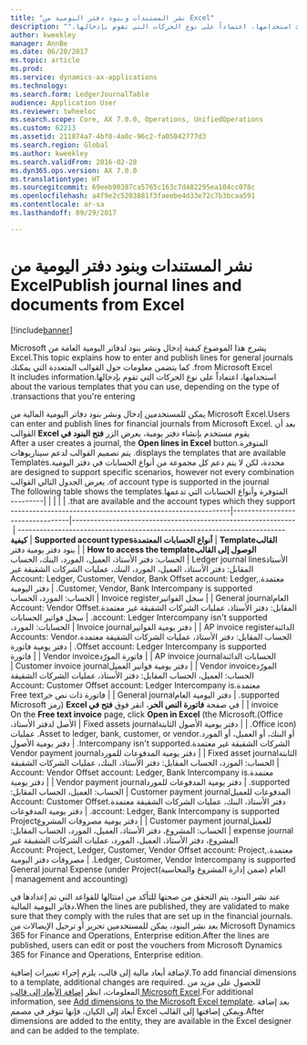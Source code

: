 ```yaml
---
title: "نشر المستندات وبنود دفتر اليومية من Excel"
description: "‏‫يشرح هذا الموضوع كيفية إدخال ونشر بنود لدفاتر اليومية العامة من Microsoft Excel. كما يتضمن معلومات حول القوالب المتعددة التي يمكنك استخدامها، اعتماداً على نوع الحركات التي تقوم بإدخالها."
author: kweekley
manager: AnnBe
ms.date: 06/20/2017
ms.topic: article
ms.prod: 
ms.service: dynamics-ax-applications
ms.technology: 
ms.search.form: LedgerJournalTable
audience: Application User
ms.reviewer: twheeloc
ms.search.scope: Core, AX 7.0.0, Operations, UnifiedOperations
ms.custom: 62213
ms.assetid: 211874a7-4bf0-4a0c-96c2-fa05042777d3
ms.search.region: Global
ms.author: kweekley
ms.search.validFrom: 2016-02-28
ms.dyn365.ops.version: AX 7.0.0
ms.translationtype: HT
ms.sourcegitcommit: 69eeb90387ca5765c163c7d482295ea104cc078c
ms.openlocfilehash: a4f9e2c5203881f3faeebe4d33e72c7b3bcaa591
ms.contentlocale: ar-sa
ms.lasthandoff: 09/29/2017

---
```


# <a name="publish-journal-lines-and-documents-from-excel"></a><span data-ttu-id="963b3-104">نشر المستندات وبنود دفتر اليومية من Excel</span><span class="sxs-lookup"><span data-stu-id="963b3-104">Publish journal lines and documents from Excel</span></span>

[!include[banner](../includes/banner.md)]


<span data-ttu-id="963b3-105">‏‫يشرح هذا الموضوع كيفية إدخال ونشر بنود لدفاتر اليومية العامة من Microsoft Excel.</span><span class="sxs-lookup"><span data-stu-id="963b3-105">This topic explains how to enter and publish lines for general journals from Microsoft Excel.</span></span> <span data-ttu-id="963b3-106">كما يتضمن معلومات حول القوالب المتعددة التي يمكنك استخدامها، اعتماداً على نوع الحركات التي تقوم بإدخالها.</span><span class="sxs-lookup"><span data-stu-id="963b3-106">It includes information about the various templates that you can use, depending on the type of transactions that you're entering.</span></span>

<span data-ttu-id="963b3-107">يمكن للمستخدمين إدخال ونشر بنود دفاتر اليومية المالية من Microsoft Excel.</span><span class="sxs-lookup"><span data-stu-id="963b3-107">Users can enter and publish lines for financial journals from Microsoft Excel.</span></span> <span data-ttu-id="963b3-108">بعد أن يقوم مستخدم بإنشاء دفتر يومية، يعرض الزر **‬‏‫فتح البنود في Excel** القوالب المتوفرة.</span><span class="sxs-lookup"><span data-stu-id="963b3-108">After a user creates a journal, the **Open lines in Excel** button displays the templates that are available.</span></span> <span data-ttu-id="963b3-109">يتم تصميم القوالب لدعم سيناريوهات محددة، لكن لا يتم دعم كل مجموعة من أنواع الحسابات في دفتر اليومية.</span><span class="sxs-lookup"><span data-stu-id="963b3-109">Templates are designed to support specific scenarios, however not every combination of account type is supported in the journal.</span></span> <span data-ttu-id="963b3-110">يعرض الجدول التالي القوالب المتوفرة وأنواع الحسابات التي تدعمها.</span><span class="sxs-lookup"><span data-stu-id="963b3-110">The following table shows the templates that are available and the account types which they support.</span></span>
|                          |                                                                                                                         |                                                                                         |
|--------------------------|-------------------------------------------------------------------------------------------------------------------------|-----------------------------------------------------------------------------------------|
| <span data-ttu-id="963b3-111">**القالب**</span><span class="sxs-lookup"><span data-stu-id="963b3-111">**Template**</span></span>             | <span data-ttu-id="963b3-112">**أنواع الحسابات المعتمدة**</span><span class="sxs-lookup"><span data-stu-id="963b3-112">**Supported account types**</span></span>                                                                                             | <span data-ttu-id="963b3-113">**كيفية الوصول إلى القالب**</span><span class="sxs-lookup"><span data-stu-id="963b3-113">**How to access the template**</span></span>                                                          |
| <span data-ttu-id="963b3-114">بنود دفتر يومية دفتر الأستاذ</span><span class="sxs-lookup"><span data-stu-id="963b3-114">Ledger journal lines</span></span>     | <span data-ttu-id="963b3-115">الحساب: دفتر الأستاذ، العميل، المورد، البنك، الحساب المقابل: دفتر الأستاذ، العميل، المورد، البنك، عمليات الشركات الشقيقة غير معتمدة.</span><span class="sxs-lookup"><span data-stu-id="963b3-115">Account: Ledger, Customer, Vendor, Bank Offset account: Ledger, Customer, Vendor, Bank Intercompany is supported.</span></span>       | <span data-ttu-id="963b3-116">دفتر اليومية العام</span><span class="sxs-lookup"><span data-stu-id="963b3-116">General journal</span></span>                                                                         |
| <span data-ttu-id="963b3-117">سجل الفواتير</span><span class="sxs-lookup"><span data-stu-id="963b3-117">Invoice register</span></span>         | <span data-ttu-id="963b3-118">الحساب: المورد، الحساب المقابل: دفتر الأستاذ، عمليات الشركات الشقيقة غير معتمدة.</span><span class="sxs-lookup"><span data-stu-id="963b3-118">Account: Vendor Offset account: Ledger Intercompany isn't supported.</span></span>                                                    | <span data-ttu-id="963b3-119">سجل فواتير الحسابات الدائنة</span><span class="sxs-lookup"><span data-stu-id="963b3-119">AP invoice register</span></span>                                                                     |
| <span data-ttu-id="963b3-120">دفتر يومية الفواتير</span><span class="sxs-lookup"><span data-stu-id="963b3-120">Invoice journal</span></span>          | <span data-ttu-id="963b3-121">الحسابات: المورد، الحساب المقابل: دفتر الأستاذ، عمليات الشركات الشقيقة معتمدة.</span><span class="sxs-lookup"><span data-stu-id="963b3-121">Accounts: Vendor Offset account: Ledger Intercompany is supported.</span></span>                                                      | <span data-ttu-id="963b3-122">دفتر يومية فاتورة الحسابات الدائنة</span><span class="sxs-lookup"><span data-stu-id="963b3-122">AP invoice journal</span></span>                                                                      |
| <span data-ttu-id="963b3-123">فاتورة المورّد</span><span class="sxs-lookup"><span data-stu-id="963b3-123">Vendor invoice</span></span>           |                                                                                                                         | <span data-ttu-id="963b3-124">فاتورة المورّد</span><span class="sxs-lookup"><span data-stu-id="963b3-124">Vendor invoice</span></span>                                                                          |
| <span data-ttu-id="963b3-125">دفتر يومية فواتير العميل</span><span class="sxs-lookup"><span data-stu-id="963b3-125">Customer invoice journal</span></span> | <span data-ttu-id="963b3-126">الحساب: العميل، الحساب المقابل: دفتر الأستاذ، عمليات الشركات الشقيقة معتمدة.</span><span class="sxs-lookup"><span data-stu-id="963b3-126">Account: Customer Offset account: Ledger Intercompany is supported.</span></span>                                                     | <span data-ttu-id="963b3-127">دفتر اليومية العام</span><span class="sxs-lookup"><span data-stu-id="963b3-127">General journal</span></span>                                                                         |
| <span data-ttu-id="963b3-128">فاتورة ذات نص حر</span><span class="sxs-lookup"><span data-stu-id="963b3-128">Free text invoice</span></span>        |                                                                                                                         | <span data-ttu-id="963b3-129">في صفحة **فاتورة النص الحر**، انقر فوق **فتح في Excel** (رمز Microsoft Office).</span><span class="sxs-lookup"><span data-stu-id="963b3-129">On the **Free text invoice** page, click **Open in Excel** (the Microsoft Office icon).</span></span> |
| <span data-ttu-id="963b3-130">دفتر يومية الأصول الثابتة</span><span class="sxs-lookup"><span data-stu-id="963b3-130">Fixed assets journal</span></span>     | <span data-ttu-id="963b3-131">الأصل لدفتر الأستاذ، أو البنك، أو العميل، أو المورد.</span><span class="sxs-lookup"><span data-stu-id="963b3-131">Asset to ledger, bank, customer, or vendor.</span></span> <span data-ttu-id="963b3-132">عمليات الشركات الشقيقة غير معتمدة.</span><span class="sxs-lookup"><span data-stu-id="963b3-132">Intercompany isn't supported.</span></span>                                               | <span data-ttu-id="963b3-133">دفتر يومية الأصول الثابتة</span><span class="sxs-lookup"><span data-stu-id="963b3-133">Fixed asset journal</span></span>                                                                     |
| <span data-ttu-id="963b3-134">دفتر يومية المدفوعات للمورد</span><span class="sxs-lookup"><span data-stu-id="963b3-134">Vendor payment journal</span></span>   | <span data-ttu-id="963b3-135">الحساب: المورد، الحساب المقابل: دفتر الأستاذ، البنك، عمليات الشركات الشقيقة معتمدة.</span><span class="sxs-lookup"><span data-stu-id="963b3-135">Account: Vendor Offset account: Ledger, Bank Intercompany is supported.</span></span>                                                 | <span data-ttu-id="963b3-136">دفتر يومية المدفوعات للمورد</span><span class="sxs-lookup"><span data-stu-id="963b3-136">Vendor payment journal</span></span>                                                                  |
| <span data-ttu-id="963b3-137">دفتر يومية المدفوعات للعميل</span><span class="sxs-lookup"><span data-stu-id="963b3-137">Customer payment journal</span></span> | <span data-ttu-id="963b3-138">الحساب: العميل، الحساب المقابل: دفتر الأستاذ، البنك، عمليات الشركات الشقيقة معتمدة.</span><span class="sxs-lookup"><span data-stu-id="963b3-138">Account: Customer Offset account: Ledger, Bank Intercompany is supported.</span></span>                                               | <span data-ttu-id="963b3-139">دفتر يومية المدفوعات للعميل</span><span class="sxs-lookup"><span data-stu-id="963b3-139">Customer payment journal</span></span>                                                                |
| <span data-ttu-id="963b3-140">دفتر يومية مصروفات المشروع</span><span class="sxs-lookup"><span data-stu-id="963b3-140">Project expense journal</span></span>  | <span data-ttu-id="963b3-141">الحساب: المشروع، دفتر الأستاذ، العميل، المورد، الحساب المقابل: المشروع، دفتر الأستاذ، العميل، المورد، عمليات الشركات الشقيقة غير معتمدة.</span><span class="sxs-lookup"><span data-stu-id="963b3-141">Account: Project, Ledger, Customer, Vendor Offset account: Project, Ledger, Customer, Vendor Intercompany is supported.</span></span> | <span data-ttu-id="963b3-142">مصروفات دفتر اليومية العام‬ (ضمن ‏‫‏‫إدارة المشروع‬ والمحاسبة)</span><span class="sxs-lookup"><span data-stu-id="963b3-142">General journal Expense (under Project management and accounting)</span></span>                       |

<span data-ttu-id="963b3-143">عند نشر البنود، يتم التحقق من صحتها للتأكد من امتثالها للقواعد التي تم إعدادها في دفاتر اليومية المالية.</span><span class="sxs-lookup"><span data-stu-id="963b3-143">When the lines are published, they are validated to make sure that they comply with the rules that are set up in the financial journals.</span></span> <span data-ttu-id="963b3-144">بعد نشر البنود، يمكن للمستخدمين تحرير أو ترحيل الإيصالات من Microsoft Dynamics 365 for Finance and Operations, Enterprise edition.</span><span class="sxs-lookup"><span data-stu-id="963b3-144">After the lines are published, users can edit or post the vouchers from Microsoft Dynamics 365 for Finance and Operations, Enterprise edition.</span></span> 

<span data-ttu-id="963b3-145">لإضافة أبعاد مالية إلى قالب، يلزم إجراء تغييرات إضافية.</span><span class="sxs-lookup"><span data-stu-id="963b3-145">To add financial dimensions to a template, additional changes are required.</span></span> <span data-ttu-id="963b3-146">للحصول على مزيد من المعلومات، انظر [إضافة الأبعاد إلى قالب Microsoft Excel](../../dev-itpro/financial/add-dimensions-excel-templates.md).</span><span class="sxs-lookup"><span data-stu-id="963b3-146">For additional information, see [Add dimensions to the Microsoft Excel template](../../dev-itpro/financial/add-dimensions-excel-templates.md).</span></span> <span data-ttu-id="963b3-147">بعد إضافة أبعاد إلى الكيان، فإنها تتوفر في مصمم Excel ويمكن إضافتها إلى القالب.</span><span class="sxs-lookup"><span data-stu-id="963b3-147">After dimensions are added to the entity, they are available in the Excel designer and can be added to the template.</span></span>






